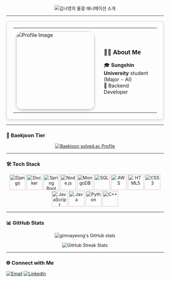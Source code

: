 <!-- 물결 애니메이션이 적용된 이름과 소개 (단색 FFB0CB) -->
<p align="center">
  <img src="https://capsule-render.vercel.app/api?type=waving&color=FFB0CB&height=300&section=header&text=안녕하세요!%20저는%20김나영입니다👋&fontSize=45&fontAlignY=40&animation=twinkling&fontColor=FFFFFF&stroke=000000&strokeWidth=2" alt="김나영의 물결 애니메이션 소개">
</p>


---

<!-- 사진과 About Me 섹션 배치 -->
<table align="center" style="border: 2px solid #e0e0e0; border-radius: 10px; padding: 20px; box-shadow: 0px 4px 8px rgba(0, 0, 0, 0.1);">
  <tr>
    <!-- 프로필 사진 -->
    <td style="padding: 10px;">
      <img src="https://i.imgur.com/bSd8IFW.jpeg" width="250" style="border-radius: 20px; box-shadow: 0px 4px 8px rgba(0, 0, 0, 0.2);" alt="Profile Image">
    </td>
    <!-- About Me 소개 -->
    <td style="text-align: left; padding: 20px;">
      <h3>👨‍💻 About Me</h3>
      <ul style="list-style: none; padding-left: 0;">
        <li>🎓 <strong>Sungshin University</strong> student (Major - AI)</li>
        <li>🔧 Backend Developer</li>
      </ul>
    </td>
  </tr>
</table>

---

### 🏅 Baekjoon Tier

<p align="center">
  <a href="https://solved.ac/profile/kny200208">
    <img src="http://mazassumnida.wtf/api/v2/generate_badge?boj=kny200208" alt="Baekjoon solved.ac Profile">
  </a>
</p>

---

### 🛠️ Tech Stack

<p align="center">
  <img src="https://cdn.jsdelivr.net/gh/devicons/devicon/icons/django/django-plain.svg" alt="Django" width="50" height="50"/>
  <img src="https://cdn.jsdelivr.net/gh/devicons/devicon/icons/docker/docker-original.svg" alt="Docker" width="50" height="50"/>
  <img src="https://cdn.jsdelivr.net/gh/devicons/devicon/icons/spring/spring-original.svg" alt="Spring Boot" width="50" height="50"/>
  <img src="https://cdn.jsdelivr.net/gh/devicons/devicon/icons/nodejs/nodejs-original.svg" alt="Node.js" width="50" height="50"/>
  <img src="https://cdn.jsdelivr.net/gh/devicons/devicon/icons/mongodb/mongodb-original.svg" alt="MongoDB" width="50" height="50"/>
  <img src="https://cdn.jsdelivr.net/gh/devicons/devicon/icons/postgresql/postgresql-original.svg" alt="SQL" width="50" height="50"/>
  <img src="https://cdn.jsdelivr.net/gh/devicons/devicon/icons/aws/aws-original.svg" alt="AWS" width="50" height="50"/>
  <img src="https://cdn.jsdelivr.net/gh/devicons/devicon/icons/html5/html5-original.svg" alt="HTML5" width="50" height="50"/>
  <img src="https://cdn.jsdelivr.net/gh/devicons/devicon/icons/css3/css3-original.svg" alt="CSS3" width="50" height="50"/>
  <img src="https://cdn.jsdelivr.net/gh/devicons/devicon/icons/javascript/javascript-original.svg" alt="JavaScript" width="50" height="50"/>
  <img src="https://cdn.jsdelivr.net/gh/devicons/devicon/icons/java/java-original.svg" alt="Java" width="50" height="50"/>
  <img src="https://cdn.jsdelivr.net/gh/devicons/devicon/icons/python/python-original.svg" alt="Python" width="50" height="50"/>
  <img src="https://cdn.jsdelivr.net/gh/devicons/devicon/icons/cplusplus/cplusplus-original.svg" alt="C++" width="50" height="50"/>
</p>

---

### 📊 GitHub Stats

<p align="center">
  <img src="https://github-readme-stats.vercel.app/api?username=nnaX000&show_icons=true&theme=radical" alt="gimnayeong's GitHub stats">
</p>

<p align="center">
  <img src="https://github-readme-streak-stats.herokuapp.com/?user=nnaX000&theme=radical" alt="GitHub Streak Stats">
</p>

---

### 🌐 Connect with Me

<p align="left">
  <a href="mailto:kny200208@naver.com"><img src="https://img.shields.io/badge/Email-D14836?style=for-the-badge&logo=gmail&logoColor=white" alt="Email"></a>
  <a href="https://www.linkedin.com/in/%EB%82%98%EC%98%81-%EA%B9%80-2a7335290/"><img src="https://img.shields.io/badge/LinkedIn-0077B5?style=for-the-badge&logo=linkedin&logoColor=white" alt="LinkedIn"></a>
</p>
